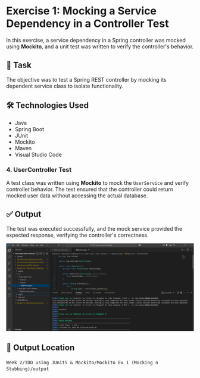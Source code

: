 # Exercise 1: Mocking a Service Dependency in a Controller Test

In this exercise, a service dependency in a Spring controller was mocked using **Mockito**, and a unit test was written to verify the controller's behavior.

## 📌 Task  
The objective was to test a Spring REST controller by mocking its dependent service class to isolate functionality.

## 🛠 Technologies Used  
- Java  
- Spring Boot  
- JUnit  
- Mockito  
- Maven  
- Visual Studio Code

### 4. UserController Test

A test class was written using **Mockito** to mock the `UserService` and verify controller behavior. The test ensured that the controller could return mocked user data without accessing the actual database.

## ✅ Output

The test was executed successfully, and the mock service provided the expected response, verifying the controller's correctness.

![Mockito Mocking and Stubbing Output](https://github.com/Suhana-Samanta/Cognizant-Digital-Nurture-4.0-JavaFSE-SupersetID-6403192-/blob/main/Week%202/TDD%20using%20JUnit5%20%26%20Mockito/Mockito%20Ex%201%20(Mocking%20n%20Stubbing)/output/output.png?raw=true)

## 📁 Output Location

`Week 2/TDD using JUnit5 & Mockito/Mockito Ex 1 (Mocking n Stubbing)/output`
